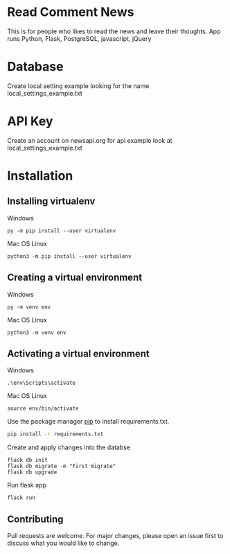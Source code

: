 # Read Comment News

This is for people who likes to read the news and leave their thoughts.
App runs Python, Flask, PostgreSQL, javascript, jQuery

# Database 

Create local setting example looking for the name local_settings_example.txt

# API Key

Create an account on newsapi.org for api example look at local_settings_example.txt


# Installation

## Installing virtualenv

Windows

```
py -m pip install --user virtualenv
```

Mac OS Linux

```
python3 -m pip install --user virtualenv

```
## Creating a virtual environment

Windows
```
py -m venv env
```
Mac OS Linux
```
python3 -m venv env
```

## Activating a virtual environment

Windows
```
.\env\Scripts\activate
```
Mac OS Linux

```
source env/bin/activate
```

Use the package manager [pip](https://pip.pypa.io/en/stable/) to install requirements.txt.

```bash
pip install -r requirements.txt
```

Create and apply changes into the databse

```
flask db init
flask db migrate -m "First migrate"
flask db upgrade
```

Run flask app

```
flask run
```
## Contributing
Pull requests are welcome. For major changes, please open an issue first to discuss what you would like to change.

